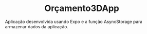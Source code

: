 <h1 align="center"> Orçamento3DApp </h1>

<p color='red'>Aplicação desenvolvida usando Expo e a função AsyncStorage para armazenar dados da aplicação.

